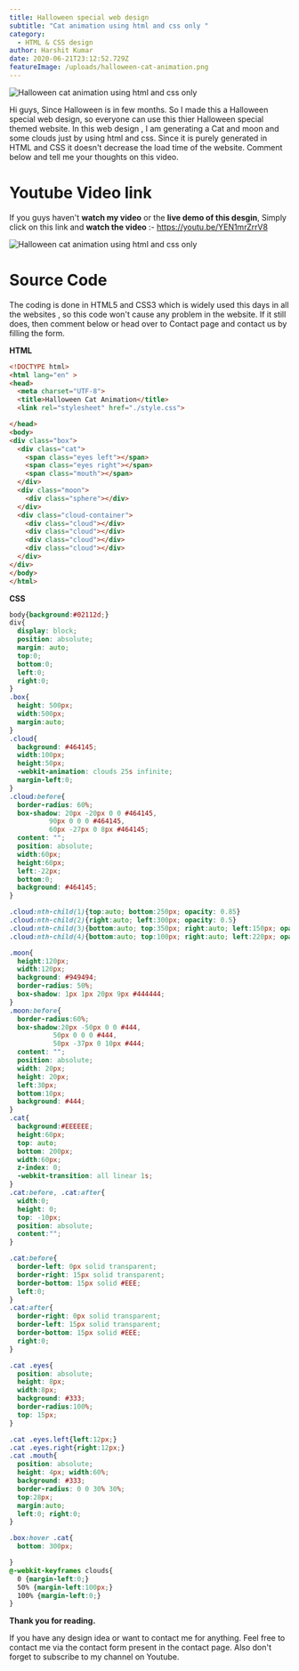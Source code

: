 ```yaml
---
title: Halloween special web design
subtitle: "Cat animation using html and css only "
category:
  - HTML & CSS design
author: Harshit Kumar
date: 2020-06-21T23:12:52.729Z
featureImage: /uploads/halloween-cat-animation.png
---
```

![Halloween cat animation using html and css only](/uploads/halloween-cat-animation_final.png "Halloween cat animation using html and css only")

Hi guys, Since Halloween is in few months. So I made this a Halloween special web design, so everyone can use this thier Halloween special themed website. In this web design , I am generating a Cat and moon and some clouds just by using html and css. Since it is purely generated in HTML and CSS it doesn't decrease the load time of the website. Comment below and tell me your thoughts on this video.



# **Youtube Video link**

If you guys haven't **watch my video** or the **live demo of this desgin**, Simply click on this link and **watch the video** :- <https://youtu.be/YEN1mrZrrV8>

![Halloween cat animation using html and css only](/uploads/halloween-cat-animation.png "Halloween cat animation using html and css only")







# **Source Code**

The coding is done in HTML5 and CSS3 which is widely used this days in all the websites , so this code won't cause any problem in the website. If it still does, then comment below or head over to Contact page and contact us by filling the form.

**HTML**

```html
<!DOCTYPE html>
<html lang="en" >
<head>
  <meta charset="UTF-8">
  <title>Halloween Cat Animation</title>
  <link rel="stylesheet" href="./style.css">

</head>
<body>
<div class="box">
  <div class="cat">
    <span class="eyes left"></span>
    <span class="eyes right"></span>
    <span class="mouth"></span>
  </div>
  <div class="moon">
    <div class="sphere"></div>
  </div>
  <div class="cloud-container">
    <div class="cloud"></div>
    <div class="cloud"></div>
    <div class="cloud"></div>
    <div class="cloud"></div>
  </div>
</div>
</body>
</html>

```

**CSS**

```css
body{background:#02112d;}
div{
  display: block;
  position: absolute;
  margin: auto;
  top:0;
  bottom:0;
  left:0;
  right:0;
}
.box{
  height: 500px;
  width:500px;
  margin:auto;
}
.cloud{
  background: #464145;
  width:100px;
  height:50px;
  -webkit-animation: clouds 25s infinite;
  margin-left:0;
}
.cloud:before{
  border-radius: 60%;
  box-shadow: 20px -20px 0 0 #464145,
          90px 0 0 0 #464145,
          60px -27px 0 8px #464145;
  content: "";
  position: absolute;
  width:60px;
  height:60px;
  left:-22px;
  bottom:0;
  background: #464145;
}

.cloud:nth-child(1){top:auto; bottom:250px; opacity: 0.85}
.cloud:nth-child(2){right:auto; left:300px; opacity: 0.5}
.cloud:nth-child(3){bottom:auto; top:350px; right:auto; left:150px; opacity: 0.75}
.cloud:nth-child(4){bottom:auto; top:100px; right:auto; left:220px; opacity: 0.65}

.moon{
  height:120px;
  width:120px;
  background: #949494;
  border-radius: 50%;
  box-shadow: 1px 1px 20px 9px #444444;
}
.moon:before{
  border-radius:60%;
  box-shadow:20px -50px 0 0 #444,
           50px 0 0 0 #444,
           50px -37px 0 10px #444;
  content: "";
  position: absolute;
  width: 20px;
  height: 20px;
  left:30px;
  bottom:10px;
  background: #444;
}
.cat{
  background:#EEEEEE;
  height:60px;
  top: auto;
  bottom: 200px;
  width:60px;
  z-index: 0;
  -webkit-transition: all linear 1s;
}
.cat:before, .cat:after{
  width:0;
  height: 0;
  top: -10px;
  position: absolute;
  content:"";
}

.cat:before{
  border-left: 0px solid transparent;
  border-right: 15px solid transparent;
  border-bottom: 15px solid #EEE;
  left:0;
}
.cat:after{
  border-right: 0px solid transparent;
  border-left: 15px solid transparent;
  border-bottom: 15px solid #EEE;
  right:0;
}

.cat .eyes{
  position: absolute;
  height: 8px;
  width:8px;
  background: #333;
  border-radius:100%;
  top: 15px;
}

.cat .eyes.left{left:12px;}
.cat .eyes.right{right:12px;}
.cat .mouth{
  position: absolute;
  height: 4px; width:60%;
  background: #333;
  border-radius: 0 0 30% 30%;
  top:28px;
  margin:auto;
  left:0; right:0;
}

.box:hover .cat{
  bottom: 300px;

}
@-webkit-keyframes clouds{
  0 {margin-left:0;}
  50% {margin-left:100px;}
  100% {margin-left:0;}
}

```





**Thank you for reading.** 

If you have any design idea or want to contact me for anything. Feel free to contact me via the contact form present in the contact page. Also don't forget to subscribe to my channel on Youtube.